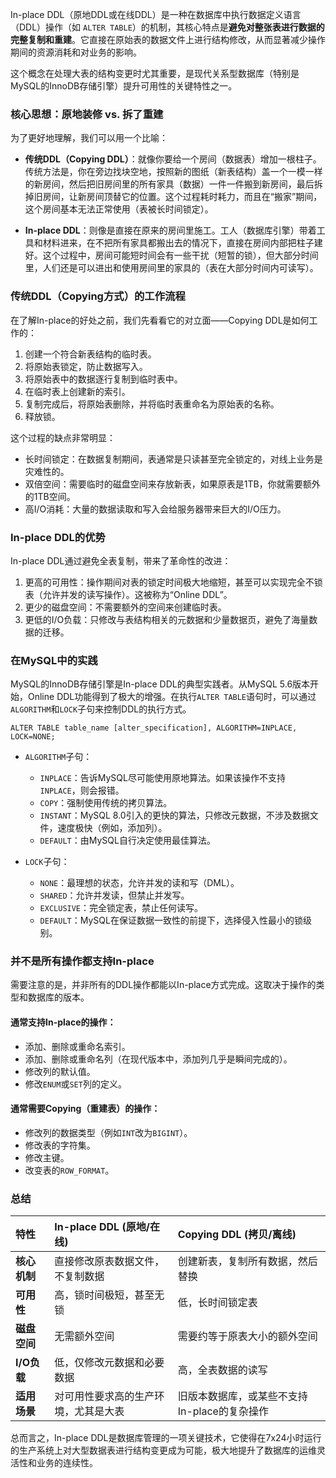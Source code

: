 
In-place DDL（原地DDL或在线DDL）是一种在数据库中执行数据定义语言（DDL）操作（如 `ALTER TABLE`）的机制，其核心特点是**避免对整张表进行数据的完整复制和重建**。它直接在原始表的数据文件上进行结构修改，从而显著减少操作期间的资源消耗和对业务的影响。

这个概念在处理大表的结构变更时尤其重要，是现代关系型数据库（特别是MySQL的InnoDB存储引擎）提升可用性的关键特性之一。

### 核心思想：原地装修 vs. 拆了重建

为了更好地理解，我们可以用一个比喻：

*   **传统DDL（Copying DDL）**：就像你要给一个房间（数据表）增加一根柱子。传统方法是，你在旁边找块空地，按照新的图纸（新表结构）盖一个一模一样的新房间，然后把旧房间里的所有家具（数据）一件一件搬到新房间，最后拆掉旧房间，让新房间顶替它的位置。这个过程耗时耗力，而且在“搬家”期间，这个房间基本无法正常使用（表被长时间锁定）。

*   **In-place DDL**：则像是直接在原来的房间里施工。工人（数据库引擎）带着工具和材料进来，在不把所有家具都搬出去的情况下，直接在房间内部把柱子建好。这个过程中，房间可能短时间会有一些干扰（短暂的锁），但大部分时间里，人们还是可以进出和使用房间里的家具的（表在大部分时间内可读写）。

### 传统DDL（Copying方式）的工作流程

在了解In-place的好处之前，我们先看看它的对立面——Copying DDL是如何工作的：
1.  创建一个符合新表结构的临时表。
2.  将原始表锁定，防止数据写入。
3.  将原始表中的数据逐行复制到临时表中。
4.  在临时表上创建新的索引。
5.  复制完成后，将原始表删除，并将临时表重命名为原始表的名称。
6.  释放锁。

这个过程的缺点非常明显：
*   长时间锁定：在数据复制期间，表通常是只读甚至完全锁定的，对线上业务是灾难性的。
*   双倍空间：需要临时的磁盘空间来存放新表，如果原表是1TB，你就需要额外的1TB空间。
*   高I/O消耗：大量的数据读取和写入会给服务器带来巨大的I/O压力。

### In-place DDL的优势

In-place DDL通过避免全表复制，带来了革命性的改进：

1.  更高的可用性：操作期间对表的锁定时间极大地缩短，甚至可以实现完全不锁表（允许并发的读写操作）。这被称为“Online DDL”。
2.  更少的磁盘空间：不需要额外的空间来创建临时表。
3.  更低的I/O负载：只修改与表结构相关的元数据和少量数据页，避免了海量数据的迁移。

### 在MySQL中的实践

MySQL的InnoDB存储引擎是In-place DDL的典型实践者。从MySQL 5.6版本开始，Online DDL功能得到了极大的增强。在执行`ALTER TABLE`语句时，可以通过`ALGORITHM`和`LOCK`子句来控制DDL的执行方式。

`ALTER TABLE table_name [alter_specification], ALGORITHM=INPLACE, LOCK=NONE;`

*   `ALGORITHM`子句：
    *   `INPLACE`：告诉MySQL尽可能使用原地算法。如果该操作不支持`INPLACE`，则会报错。
    *   `COPY`：强制使用传统的拷贝算法。
    *   `INSTANT`：MySQL 8.0引入的更快的算法，只修改元数据，不涉及数据文件，速度极快（例如，添加列）。
    *   `DEFAULT`：由MySQL自行决定使用最佳算法。

*   `LOCK`子句：
    *   `NONE`：最理想的状态，允许并发的读和写（DML）。
    *   `SHARED`：允许并发读，但禁止并发写。
    *   `EXCLUSIVE`：完全锁定表，禁止任何读写。
    *   `DEFAULT`：MySQL在保证数据一致性的前提下，选择侵入性最小的锁级别。

### 并不是所有操作都支持In-place

需要注意的是，并非所有的DDL操作都能以In-place方式完成。这取决于操作的类型和数据库的版本。

#### 通常支持In-place的操作：
*   添加、删除或重命名索引。
*   添加、删除或重命名列（在现代版本中，添加列几乎是瞬间完成的）。
*   修改列的默认值。
*   修改`ENUM`或`SET`列的定义。

#### 通常需要Copying（重建表）的操作：
*   修改列的数据类型（例如`INT`改为`BIGINT`）。
*   修改表的字符集。
*   修改主键。
*   改变表的`ROW_FORMAT`。

### 总结

| 特性 | In-place DDL (原地/在线) | Copying DDL (拷贝/离线) |
| :--- | :--- | :--- |
| **核心机制** | 直接修改原表数据文件，不复制数据 | 创建新表，复制所有数据，然后替换 |
| **可用性** | 高，锁时间极短，甚至无锁 | 低，长时间锁定表 |
| **磁盘空间** | 无需额外空间 | 需要约等于原表大小的额外空间 |
| **I/O负载** | 低，仅修改元数据和必要数据 | 高，全表数据的读写 |
| **适用场景** | 对可用性要求高的生产环境，尤其是大表 | 旧版本数据库，或某些不支持In-place的复杂操作 |

总而言之，In-place DDL是数据库管理的一项关键技术，它使得在7x24小时运行的生产系统上对大型数据表进行结构变更成为可能，极大地提升了数据库的运维灵活性和业务的连续性。